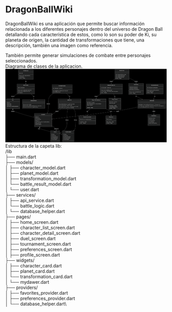 # DragonBallWiki

DragonBallWiki es una aplicación que permite buscar información relacionada a los diferentes personajes dentro del universo de Dragon Ball detallando cada característica de estos, como lo son su poder de Ki, su planeta de origen, la cantidad de transformaciones que tiene, una descripción, también una imagen como referencia.

También permite generar simulaciones de combate entre personajes seleccionados.\
Diagrama de clases de la aplicacion.
![Diagrama de clases](/imagenes/diagrama_clases.png)
Estructura de la capeta lib:\
/lib\
├── main.dart\
├── models/\
│   ├── character_model.dart\
│   ├── planet_model.dart\
│   ├── transformation_model.dart\
│   └── battle_result_model.dart\
│   └── user.dart\
├── services/\
│   ├── api_service.dart\
│   └── battle_logic.dart\
│   └── database_helper.dart\
├── pages/\
│   ├── home_screen.dart\
│   ├── character_list_screen.dart\
│   ├── character_detail_screen.dart\
│   ├── duel_screen.dart\
│   ├── tournament_screen.dart\
│   ├── preferences_screen.dart\
│   ├── profile_screen.dart\
├── widgets/\
│   ├── character_card.dart\
│   ├── planet_card.dart\
│   └── transformation_card.dart\
│   └── mydawer.dart\
├── providers/\
│   ├── favorites_provider.dart\
│   ├── preferences_provider.dart\
│   └── database_helper.dart\
